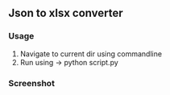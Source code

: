 ## Json to xlsx converter

### Usage 
1. Navigate to current dir using commandline 
2. Run using -> python script.py

### Screenshot
